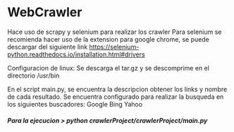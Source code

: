 # WebCrawler
Hace uso de scrapy y selenium para realizar los crawler
Para selenium se recomienda hacer uso de la extension para google chrome, se puede descargar del siguiente link
https://selenium-python.readthedocs.io/installation.html#drivers

Configuracion de linux:
  Se descarga el tar.gz y se descomprime en el directorio /usr/bin

En el script main.py, se encuentra la descripcion obtener los links y nombre de cada resultado.
Se encuentra configurado para realizar la busqueda en los siguientes buscadores:
  Google
  Bing
  Yahoo
  ##### Para la ejecucion > python crawlerProject/crawlerProject/main.py

  
